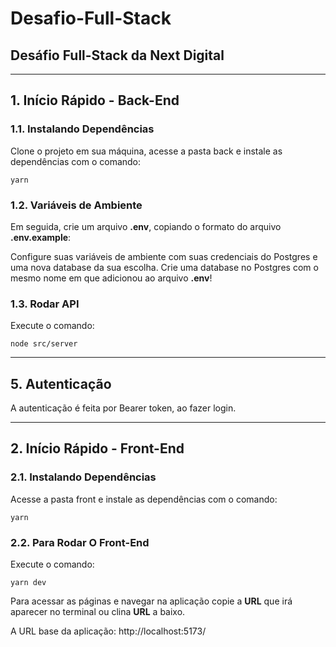 # Desafio-Full-Stack
## Desáfio Full-Stack da Next Digital

---

## 1. Início Rápido - Back-End

### 1.1. Instalando Dependências

Clone o projeto em sua máquina, acesse a pasta back e instale as dependências com o comando:

```shell
yarn
```

### 1.2. Variáveis de Ambiente

Em seguida, crie um arquivo **.env**, copiando o formato do arquivo **.env.example**:

Configure suas variáveis de ambiente com suas credenciais do Postgres e uma nova database da sua escolha.
Crie uma database no Postgres com o mesmo nome em que adicionou ao arquivo **.env**!

### 1.3. Rodar API

Execute o comando:

```
node src/server
```

---
## 5. Autenticação

A autenticação é feita por Bearer token, ao fazer login.

---

## 2. Início Rápido - Front-End

### 2.1. Instalando Dependências

Acesse a pasta front e instale as dependências com o comando:

```shell
yarn
```

### 2.2. Para Rodar O Front-End

Execute o comando:

```
yarn dev
```

Para acessar as páginas e navegar na aplicação copie a **URL** que irá aparecer no terminal ou clina **URL** a baixo.

A URL base da aplicação:
http://localhost:5173/


